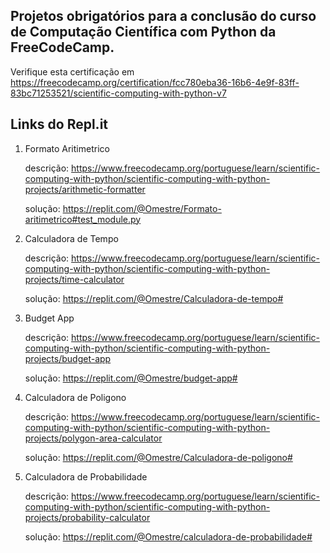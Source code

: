 ## Projetos obrigatórios para a conclusão do curso de Computação Científica com Python da FreeCodeCamp.
  Verifique esta certificação em https://freecodecamp.org/certification/fcc780eba36-16b6-4e9f-83ff-83bc71253521/scientific-computing-with-python-v7
## Links do Repl.it
1. Formato Aritimetrico
      
      descrição: https://www.freecodecamp.org/portuguese/learn/scientific-computing-with-python/scientific-computing-with-python-projects/arithmetic-formatter

      solução: https://replit.com/@Omestre/Formato-aritimetrico#test_module.py
  
2. Calculadora de Tempo

      descrição: https://www.freecodecamp.org/portuguese/learn/scientific-computing-with-python/scientific-computing-with-python-projects/time-calculator

      solução: https://replit.com/@Omestre/Calculadora-de-tempo#

3. Budget App
  
    descrição: https://www.freecodecamp.org/portuguese/learn/scientific-computing-with-python/scientific-computing-with-python-projects/budget-app

      solução: https://replit.com/@Omestre/budget-app#

4. Calculadora de Poligono
    
      descrição: https://www.freecodecamp.org/portuguese/learn/scientific-computing-with-python/scientific-computing-with-python-projects/polygon-area-calculator

      solução: https://replit.com/@Omestre/Calculadora-de-poligono#

5. Calculadora de Probabilidade
      
      descrição: https://www.freecodecamp.org/portuguese/learn/scientific-computing-with-python/scientific-computing-with-python-projects/probability-calculator

      solução: https://replit.com/@Omestre/calculadora-de-probabilidade#

